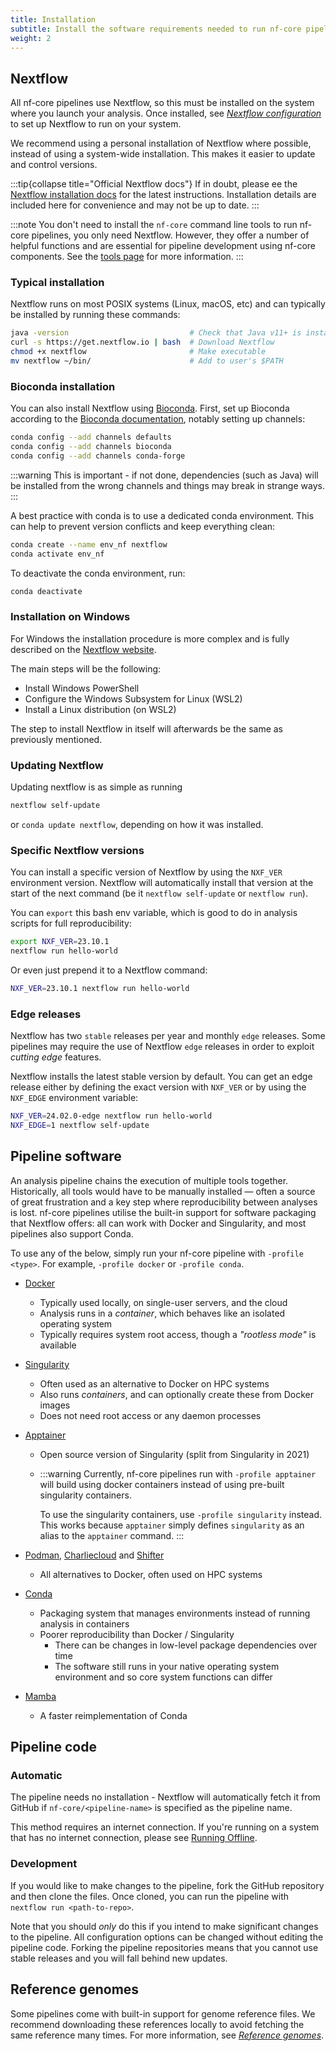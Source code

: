 ```yaml
---
title: Installation
subtitle: Install the software requirements needed to run nf-core pipelines.
weight: 2
---
```


## Nextflow

All nf-core pipelines use Nextflow, so this must be installed on the system where you launch your analysis.
Once installed, see [_Nextflow configuration_](configuration.md) to set up Nextflow to run on your system.

We recommend using a personal installation of Nextflow where possible, instead of using a system-wide installation.
This makes it easier to update and control versions.

:::tip{collapse title="Official Nextflow docs"}
If in doubt, please ee the [Nextflow installation docs](https://www.nextflow.io/docs/latest/getstarted.html#installation)
for the latest instructions.
Installation details are included here for convenience and may not be up to date.
:::

:::note
You don't need to install the `nf-core` command line tools to run nf-core pipelines, you only need Nextflow.
However, they offer a number of helpful functions and are essential for pipeline development using nf-core components.
See the [tools page](/tools) for more information.
:::

### Typical installation

Nextflow runs on most POSIX systems (Linux, macOS, etc) and can typically be installed by running these commands:

```bash
java -version                           # Check that Java v11+ is installed
curl -s https://get.nextflow.io | bash  # Download Nextflow
chmod +x nextflow                       # Make executable
mv nextflow ~/bin/                      # Add to user's $PATH
```

### Bioconda installation

You can also install Nextflow using [Bioconda](https://bioconda.github.io/).
First, set up Bioconda according to the [Bioconda documentation](https://bioconda.github.io/#usage), notably setting up channels:

```bash
conda config --add channels defaults
conda config --add channels bioconda
conda config --add channels conda-forge
```

:::warning
This is important - if not done, dependencies (such as Java) will be installed from
the wrong channels and things may break in strange ways.
:::

A best practice with conda is to use a dedicated conda environment.
This can help to prevent version conflicts and keep everything clean:

```bash
conda create --name env_nf nextflow
conda activate env_nf
```

To deactivate the conda environment, run:
```bash
conda deactivate
```

### Installation on Windows

For Windows the installation procedure is more complex and is fully described on the [Nextflow website](https://nextflow.io/blog/2021/setup-nextflow-on-windows.html).

The main steps will be the following:

- Install Windows PowerShell
- Configure the Windows Subsystem for Linux (WSL2)
- Install a Linux distribution (on WSL2)

The step to install Nextflow in itself will afterwards be the same as previously mentioned.

### Updating Nextflow

Updating nextflow is as simple as running 
```bash
nextflow self-update
```
or `conda update nextflow`, depending on how it was installed.

### Specific Nextflow versions

You can install a specific version of Nextflow by using the `NXF_VER` environment version.
Nextflow will automatically install that version at the start of the next command
(be it `nextflow self-update` or `nextflow run`).

You can `export` this bash env variable, which is good to do in analysis scripts for full reproducibility:

```bash
export NXF_VER=23.10.1
nextflow run hello-world
```

Or even just prepend it to a Nextflow command:

```bash
NXF_VER=23.10.1 nextflow run hello-world
```

### Edge releases

Nextflow has two `stable` releases per year and monthly `edge` releases.
Some pipelines may require the use of Nextflow `edge` releases in order to exploit _cutting edge_ features.

Nextflow installs the latest stable version by default.
You can get an edge release either by defining the exact version with `NXF_VER`
or by using the `NXF_EDGE` environment variable:

```bash
NXF_VER=24.02.0-edge nextflow run hello-world
NXF_EDGE=1 nextflow self-update
```

## Pipeline software

An analysis pipeline chains the execution of multiple tools together.
Historically, all tools would have to be manually installed — often a source of great frustration and a key step where reproducibility between analyses is lost.
nf-core pipelines utilise the built-in support for software packaging that Nextflow offers: all can work with Docker and Singularity, and most pipelines also support Conda.

To use any of the below, simply run your nf-core pipeline with `-profile <type>`.
For example, `-profile docker` or `-profile conda`.

- [Docker](https://docs.docker.com/install/)
  - Typically used locally, on single-user servers, and the cloud
  - Analysis runs in a _container_, which behaves like an isolated operating system
  - Typically requires system root access, though a _"rootless mode"_ is available
- [Singularity](https://www.sylabs.io/)
  - Often used as an alternative to Docker on HPC systems
  - Also runs _containers_, and can optionally create these from Docker images
  - Does not need root access or any daemon processes
- [Apptainer](https://apptainer.org/)

  - Open source version of Singularity (split from Singularity in 2021)
  - :::warning
    Currently, nf-core pipelines run with `-profile apptainer` will build using
    docker containers instead of using pre-built singularity containers.

    To use the singularity containers, use `-profile singularity` instead.
    This works because `apptainer` simply defines `singularity` as an alias
    to the `apptainer` command.
    :::

- [Podman](https://podman.io/), [Charliecloud](https://hpc.github.io/charliecloud/) and [Shifter](https://www.nersc.gov/research-and-development/user-defined-images/)
  - All alternatives to Docker, often used on HPC systems
- [Conda](https://conda.io/)
  - Packaging system that manages environments instead of running analysis in containers
  - Poorer reproducibility than Docker / Singularity
    - There can be changes in low-level package dependencies over time
    - The software still runs in your native operating system environment and so core system functions can differ
- [Mamba](https://mamba.readthedocs.io/)
  - A faster reimplementation of Conda

## Pipeline code

### Automatic

The pipeline needs no installation - Nextflow will automatically fetch it from GitHub if `nf-core/<pipeline-name>` is specified as the pipeline name.

This method requires an internet connection. If you're running on a system that has no internet connection, please see [Running Offline](offline.md).

### Development

If you would like to make changes to the pipeline, fork the GitHub repository and then clone the files. Once cloned, you can run the pipeline with `nextflow run <path-to-repo>`.

Note that you should _only_ do this if you intend to make significant changes to the pipeline. All configuration options can be changed without editing the pipeline code. Forking the pipeline repositories means that you cannot use stable releases and you will fall behind new updates.

## Reference genomes

Some pipelines come with built-in support for genome reference files.
We recommend downloading these references locally to avoid fetching the same reference many times.
For more information, see [_Reference genomes_](reference_genomes.md).
